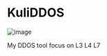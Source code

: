 # KuliDDOS

![image](https://github.com/samCukid/KuliDDOS/assets/40711562/a2bba633-a4c8-4556-8f39-e2ea91f9b4e1)

My DDOS tool focus on L3 L4 L7
